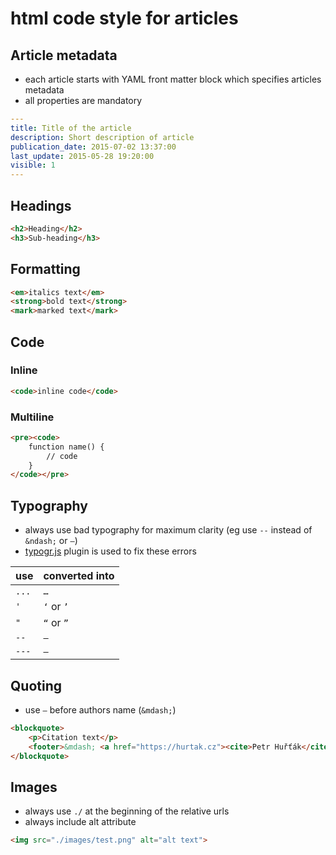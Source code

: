 # html code style for articles

## Article metadata

- each article starts with YAML front matter block which specifies articles metadata
- all properties are mandatory

```yaml
---
title: Title of the article
description: Short description of article
publication_date: 2015-07-02 13:37:00
last_update: 2015-05-28 19:20:00
visible: 1
---
```

## Headings

```html
<h2>Heading</h2>
<h3>Sub-heading</h3>
```

## Formatting

```html
<em>italics text</em>
<strong>bold text</strong>
<mark>marked text</mark>
```

## Code

### Inline

```html
<code>inline code</code>
```

### Multiline

```html
<pre><code>
	function name() {
		// code
	}
</code></pre>
```

## Typography
- always use bad typography for maximum clarity (eg use `--` instead of `&ndash;` or `–`)
- [typogr.js](https://github.com/ekalinin/typogr.js) plugin is used to fix these errors

| use   | converted into |
| ----- | ---------------|
| `...` | `…`            |
| `'`   | `‘` or `’`     |
| `"`   | `“` or `”`     |
| `--`  | `–`            |
| `---` | `—`            |

## Quoting

- use `—` before authors name (`&mdash;`)

```html
<blockquote>
	<p>Citation text</p>
	<footer>&mdash; <a href="https://hurtak.cz"><cite>Petr Huřťák</cite></a></footer>
</blockquote>
```

## Images

- always use `./` at the beginning of the relative urls
- always include alt attribute

```html
<img src="./images/test.png" alt="alt text">
```
